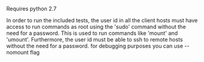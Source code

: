 Requires python 2.7

In order to run the included tests, the user id in all the client hosts must
have access to run commands as root using the 'sudo' command without the need
for a password. This is used to run commands like 'mount' and 'umount'.
Furthermore, the user id must be able to ssh to remote hosts without the need
for a password.
for debugging purposes you can use --nomount flag
